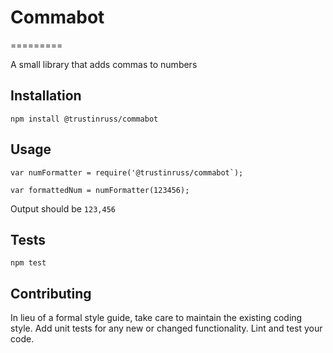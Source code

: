 # Commabot
=========

A small library that adds commas to numbers

## Installation

  `npm install @trustinruss/commabot`

## Usage

    var numFormatter = require('@trustinruss/commabot`);

    var formattedNum = numFormatter(123456);
  
  
  Output should be `123,456`


## Tests

  `npm test`

## Contributing

In lieu of a formal style guide, take care to maintain the existing coding style. Add unit tests for any new or changed functionality. Lint and test your code.

